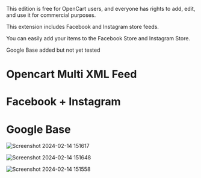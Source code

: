 This edition is free for OpenCart users, and everyone has rights to add, edit, and use it for commercial purposes.

This extension includes Facebook and Instagram store feeds.

You can easily add your items to the Facebook Store and Instagram Store.

Google Base added but not yet tested

# Opencart Multi XML Feed
# Facebook + Instagram
# Google Base

![Screenshot 2024-02-14 151617](https://github.com/mecnun-kilinc/Opencart/assets/112703613/f0d4889c-c0b1-4124-a58e-802067d3b96e)


![Screenshot 2024-02-14 151648](https://github.com/mecnun-kilinc/Opencart/assets/112703613/7f670fc8-1ca5-4570-81e6-742978eaff6f)


![Screenshot 2024-02-14 151558](https://github.com/mecnun-kilinc/Opencart/assets/112703613/ddf6f16a-4fb3-4b15-a326-db010f419519)
